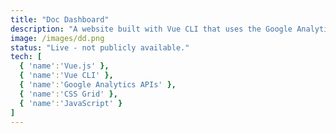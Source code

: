 ```yaml
---
title: "Doc Dashboard"
description: "A website built with Vue CLI that uses the Google Analytics API to chart data for all of my team's online documentation. Various reports help technical writers understand how their docs are used."
image: /images/dd.png
status: "Live - not publicly available."
tech: [
  { 'name':'Vue.js' },
  { 'name':'Vue CLI' },
  { 'name':'Google Analytics APIs' },
  { 'name':'CSS Grid' },
  { 'name':'JavaScript' }
]
---    
```

